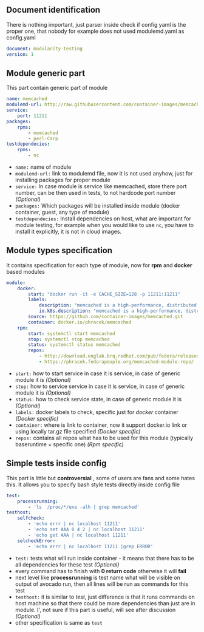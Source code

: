 ## Document identification
There is nothing important, just parser inside check if config yaml is the proper one, that nobody for example does not used modulemd.yaml as config.yaml
```yaml
document: modularity-testing
version: 1
```

## Module generic part
This part contain generic part of module
```yaml
name: memcached
modulemd-url: http://raw.githubusercontent.com/container-images/memcached/master/memcached.yaml
service:
    port: 11211
packages:
    rpms:
        - memcached
        - perl-Carp
testdependecies:
    rpms:
        - nc
```
 * `name:` name of module
 * `modulemd-url:` link to modulemd file, now it is not used anyhow, just for installing packages for proper module
 * `service:` In case module is service like memcached, store there port number, can be then used in tests, to not hardcode port number *(Optional)*
 * `packages:` Which packages will be installed inside module (docker container, guest, any type of module)
 * `testdependecies:` Install dependencies on host, what are important for module testing, for example when you would like to use `nc`, you have to install it explicitly, it is not in cloud images.

## Module types specification
It contains specification for each type of module, now for __rpm__ and __docker__ based modules
```yaml
module:
    docker:
        start: "docker run -it -e CACHE_SIZE=128 -p 11211:11211"
        labels:
            description: "memcached is a high-performance, distributed memory"
            io.k8s.description: "memcached is a high-performance, distributed memory"
        source: https://github.com/container-images/memcached.git
        container: docker.io/phracek/memcached
    rpm:
        start: systemctl start memcached
        stop: systemctl stop memcached
        status: systemctl status memcached
        repos:
            - http://download.englab.brq.redhat.com/pub/fedora/releases/25/Everything/x86_64/os/
            - https://phracek.fedorapeople.org/memcached-module-repo/
```
 * `start:` how to start service in case it is service, in case of generic module it is *(Optional)*
 * `stop:` how to service service in case it is service, in case of generic module it is *(Optional)*
 * `status:` how to check service state, in case of generic module it is *(Optional)*
 * `labels:` docker labels to check, specific just for *docker* container *(Docker specific)*
 * `container:` where is link to container, now it support docker.io link or using locally tar.gz file specified *(Docker specific)*
 *  `repos:` contains all repos what has to be used for this module (typically baseruntime + specific one) *(Rpm specific)*

## Simple tests inside config
 This part is little but __controversial__ , some of users are fans and some hates this. It allows you to specify bash style tests directly inside config file
```yaml
test:
    processrunning:
        - 'ls  /proc/*/exe -alh | grep memcached'
testhost:
    selfcheck:
        - 'echo errr | nc localhost 11211'
        - 'echo set AAA 0 4 2 | nc localhost 11211'
        - 'echo get AAA | nc localhost 11211'
    selcheckError:
        - 'echo errr | nc localhost 11211 |grep ERROR'
```
 * `test:` tests what will run inside container - it means that there has to be all dependencies for these test *(Optional)*
  * every command has to finish with __0 return code__ otherwise it will __fail__
  * next level like __processrunning__ is test name what will be visible on output of avocado run, then all lines will be run as commands for this test
 * `testhost:` it is similar to *test*,  just difference is that it runs commands on host machine so that there could be more dependencies than just are in module. I', not sure if this part is useful, will see after discussion *(Optional)*
  * other specification is same as `test`
